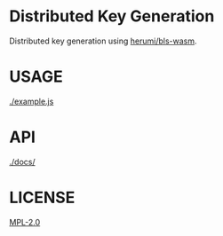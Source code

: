 
# Distributed Key Generation

Distributed key generation using [herumi/bls-wasm](https://github.com/herumi/bls-wasm).

# USAGE
[./example.js](./example.js)

# API
[./docs/](./docs/index.md)

# LICENSE
[MPL-2.0](https://tldrlegal.com/license/mozilla-public-license-2.0-(mpl-2))
